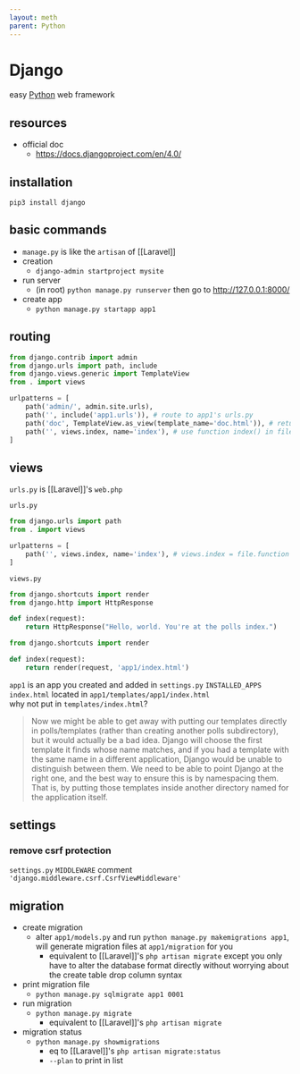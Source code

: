 ```yaml
---
layout: meth
parent: Python
---
```

# Django

easy [Python](Python) web framework

## resources
- official doc
	- <https://docs.djangoproject.com/en/4.0/>

## installation
`pip3 install django`

## basic commands
- `manage.py` is like the `artisan` of [[Laravel]]
- creation
	- `django-admin startproject mysite`
- run server
	- (in root) `python manage.py runserver` then go to http://127.0.0.1:8000/
- create app
	- `python manage.py startapp app1`

## routing
```py
from django.contrib import admin
from django.urls import path, include
from django.views.generic import TemplateView
from . import views

urlpatterns = [
    path('admin/', admin.site.urls),
    path('', include('app1.urls')), # route to app1's urls.py
    path('doc', TemplateView.as_view(template_name='doc.html')), # return template directly
	path('', views.index, name='index'), # use function index() in file views
]
```

## views
`urls.py` is [[Laravel]]'s `web.php`

`urls.py`
```py
from django.urls import path
from . import views

urlpatterns = [
    path('', views.index, name='index'), # views.index = file.function
]
```

`views.py`
```py
from django.shortcuts import render
from django.http import HttpResponse

def index(request):
    return HttpResponse("Hello, world. You're at the polls index.")
```

```py
from django.shortcuts import render

def index(request):
    return render(request, 'app1/index.html')
```
`app1` is an app you created and added in `settings.py` `INSTALLED_APPS`  
`index.html` located in `app1/templates/app1/index.html`  
why not put in `templates/index.html`?  
> Now we might be able to get away with putting our templates directly in polls/templates (rather than creating another polls subdirectory), but it would actually be a bad idea. Django will choose the first template it finds whose name matches, and if you had a template with the same name in a different application, Django would be unable to distinguish between them. We need to be able to point Django at the right one, and the best way to ensure this is by namespacing them. That is, by putting those templates inside another directory named for the application itself.

## settings
### remove csrf protection
`settings.py` `MIDDLEWARE` comment `'django.middleware.csrf.CsrfViewMiddleware'`

## migration
- create migration
	- alter `app1/models.py` and run `python manage.py makemigrations app1`, will generate migration files at `app1/migration` for you
		- equivalent to [[Laravel]]'s `php artisan migrate` except you only have to alter the database format directly without worrying about the create table drop column syntax
- print migration file
	- `python manage.py sqlmigrate app1 0001`
- run migration
	- `python manage.py migrate`
		- equivalent to [[Laravel]]'s `php artisan migrate`
- migration status
	- `python manage.py showmigrations`
		- eq to [[Laravel]]'s `php artisan migrate:status`
		- `--plan` to print in list

```